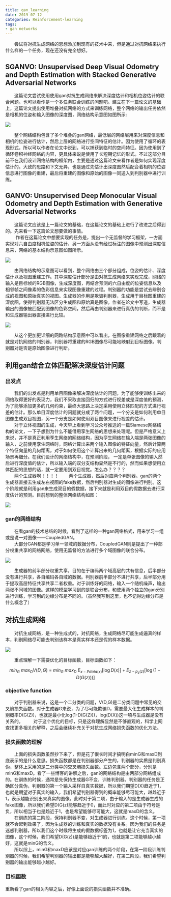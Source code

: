 ```yaml
---
title: gan_learning
date: 2019-07-12
categories: Reinforcement-learning
tags: 
- gan networks
---
```


　　尝试将对抗生成网络的思想添加到现有的技术中来，但是通过对抗网络来执行什么样的一个任务，现在还没有完全想好。
<!-- more -->

## SGANVO: Unsupervised Deep Visual Odometry and Depth Estimation with Stacked Generative Adversarial Networks

　　这篇论文尝试使用使用gan对抗生成网络来解决深度估计和相机位姿估计的联合问题。也可以看作是一个多任务联合训练的问题吧。建立在下一篇论文的基础上，这篇论文提出使用堆叠对抗网络的方式来训练网络，整个网络的输出任务依然是相机的位姿和输入图像的深度图，网络结构示意图如图所示:

![](/pic/sganvo_arch.png)

　　整个网络结构包含了多个堆叠的gan网络，最低层的网络层用来对深度信息和相机的位姿进行估计，然后上层的网络进行空间特征的估计。因为使用了循环的表现形式，所以可以作者在论文中说到，可以捕获到临时的空间特征。因为使用到了循环卷积神经网络的内容，更具体来说是使用了长短期记忆的形式。不过这部分目前不在我们设计网络结构的框架内，主要是通过这篇论文来看作者是如何实现深度估计的。大致的思路和下文无异，也是通过先估计出深度图然后配合着相机的位姿信息进行图像的重建，最后将重建的图像和原始的图像一同送入到判别器中进行训练。
## GANVO: Unsupervised Deep Monocular Visual Odometry and Depth Estimation with Generative Adversarial Networks

　　这篇论文应该是上一篇论文的基础，在这篇论文的基础上进行了改进之后得到的。先来看一下这篇论文想要做的事情。<br>
　　 作者在这篇论文中想要实现的任务是，提出一个无监督的学习框架，一方面实现对六自由度相机位姿的估计，另一方面从没有经过标注的图像中预测出深度信息来，网络的基本结构示意图如图所示。

![](/pic/ganvo.png)

　　由网络结构的示意图可以看到，整个网络由三个部分组成，位姿的估计、深度估计以及视图重建工作。其中深度估计部分是由对抗生成网络来实现完成，网络的输入是目标帧的RGB图像，生成深度图，再结合预测的六自由度的位姿信息以及相邻帧之间像素的色彩信息来实现图像重建的过程。判别器的功能是尝试去辨别合成的视图和原始真实的视图。生成器的作用是欺骗判别器，生成用于目标图重建的深度图，使得判别器无法区分生成图和原始真是图像。作者在论文中写道，生成器输出的图像被匹配到图像的色彩空间，然后再由判别器来进行真伪的判断，而不是和生成器输出器直接进行比较。

![](/pic/ganvo_2.png)

　　从这个更加更详细的网路结构示意图中可以看出，在图像重建网络之后跟着的就是对抗网络的判别器，判别器将重建的RGB图像尽可能地映射到目标图像。判别器对是否是原始图像进行判断。
　　

## 利用gan结合立体匹配解决深度估计问题
### 出发点
　　我们的出发点是利用单目图像来解决深度估计的问题，为了能够使训练出来的网络取得更好的表现力，我们不采取直接回归的方式进行视差或是深度值的预测，为了能够添加更多的几何约束，最终大思路上决定采用使用立体匹配的方式进行视差的估计。那么单目深度估计的问题就分成了两个问题，一个分支是如何利用单目图像生成双目视图，另一个分支是如何使用双目图像来进行视差的估计。<br>
　　对于立体视图的生成，今天早上看到学习公众号推送的一篇Siamese网络结构的论文，一下子想到为什么不能借用孪生网络的思想来处理呢。但是严格意义上来说，并不是真正利用孪生网络的网络结构，因为孪生网络在输入端是两张图像的输入，之前使用孪生网络时，网络计算出来两个输入图像的特征向量，然后计算两个特征向量的几何距离，对于如何使用这个计算出来的几何距离，根据实际的应用场景再细分。在我们设计的网络结构中，在预测阶段， 一定是单张图像的输入然后进行深度值的估计，所以输入端的双分支结构显然是不行的，然而如果想使用立体匹配的思想的话，就一定要用到双目视觉。怎么办？？？？<br>
　　两个生成器啊！！！！
　　两个生成器，然后对应两个判别器。gan的两个生成器直接去生成左右视图的fake数据，然后判别器对生成的图像进行判别。这个阶段就是利用gan来生成双目的假数据，接下来就是利用双目的假数据去进行深度估计的预测。目前想到的整体网络结构如图：

![](/pic/graph.jpg)

### gan的网络结构

　　在看gan的技术总结的时候，看到了这样的一种gan网络格式，用来学习一组或是说一对图像——CoupledGAN。<br>
　　大部分GAN都是学习单一领域的数据分布，CoupledGAN则是提出了一种部分权重共享的网络网络，使用无监督的方法进行多个域图像的联合分布。<br>

![](/pic/CoupledGAN.png)

　　生成器的前半部分权重共享，目的在于编码两个域高层的共有信息，后半部分没有进行共享，各自编码各自域的数据。判别器前半部分不进行共享，后半部分用于提取高层特征共享共享二者权重。对于训练好的网络，输入一个随机噪声，输出两张不同域的图像。这样的模型学习到的是联合分布，和使用两个独立的gan分别进行训练，学习到的边缘分布是不同的。（虽然我写到这里，也不记得边缘分布是什么概念了）


## 对抗生成网络
　　对抗生成网络，是一种生成式的，对抗网络，生成网络尽可能生成逼真的样本，判别网络尽可能去判别该样本是真实样本还是假的样本数据。

![](/pic/gan_absract.png)

　　重点理解一下需要优化的目标函数，目标函数如下：

$$
min_G\ max_DV(D,G)\ =\ min_G\ max_D\ E_{x-P{data{(x)}}}[\log{D(x)}]+E_{z-p_z(z)}[\log(1-D(G(z)))]
$$

### objective function
　　对于判别器来说，这是一个二分类的问题，V(D,G)是二分类问题中常见的交叉熵损失函数。对于生成器G来说，为了尽可能欺骗D，需要最大化生成样本的判别概率D(G(Z))，也就是最小化log(1-D(G(Z)))，log(D(X))这一项与生成器是没有关系的。
　　对于这个优化的目标，只是这样理解显然是不够直观的，科学上网查找更多相关的解释，之后会继续补充关于对抗生成网络损失函数的优化方法。

### 损失函数的理解
　　上面的损失函数虽然抄下来了，但是花了很长时间才搞明白minG和maxD到底表示的是什么意思。损失函数都是在判别器部分产生的，判别器的实质是判别真伪，整体上采用的是二分类中的交叉熵损失函数。左边包含两个部分，分别是minG和maxD。看了一些博客的讲解之后，gan的网络结构是由两部分网络组成的。在训练的时候，通常是先保持生成器G不变，训练判别器。判别器的任务是正确区分真伪，判别器的第一个输入采样自真实数据，所以我们期望D(X)趋近于1，也就是期望对于真实的输入，我们希望判别器得到的概率能够尽可能大，越趋近于1，表示越能识别出来真实的图像。此时对于第二项，由于输入的是生成器生成的fake图像，所以我们希望D(G(z)能够趋近于0，而此时对应的第二项由于符号是负，所以相当于也是趋近于1，也是希望能够尽可能大，这就是maxD的含义。<br>
　　在训练的第二阶段，保持判别器不变，对生成器进行训练。这个时候，第一项就不会起到效果了，因为生成器的训练和真实的数据没有关系。因为我们的任务是迷惑判别器，所以我们这个时候将生成的假数据标签为1，也就是让它充当真实的图像，这个时候，我们希望D(G(z))是能够趋近于1的，也就是第二项能够越小越好，这就是minG的含义。<br>
　　所以综上，minG和maxD应该是对应gan训练的两个阶段，在第一阶段训练判别器的时候，我们希望判别器的输出都是能够越大越好，在第二阶段，我们希望判别器的输出能够越小越好。<br>

### 目标函数

重新看了gan的相关内容之后，好像上面说的损失函数并不准确。  